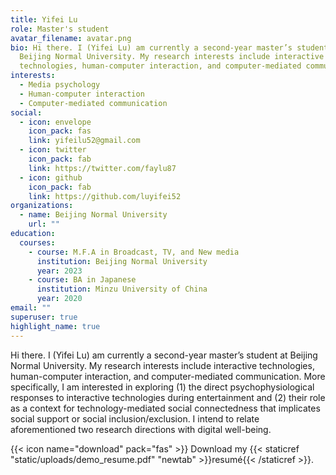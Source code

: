 ```yaml
---
title: Yifei Lu
role: Master's student
avatar_filename: avatar.png
bio: Hi there. I (Yifei Lu) am currently a second-year master’s student at
  Beijing Normal University. My research interests include interactive
  technologies, human-computer interaction, and computer-mediated communication.
interests:
  - Media psychology
  - Human-computer interaction
  - Computer-mediated communication
social:
  - icon: envelope
    icon_pack: fas
    link: yifeilu52@gmail.com
  - icon: twitter
    icon_pack: fab
    link: https://twitter.com/faylu87
  - icon: github
    icon_pack: fab
    link: https://github.com/luyifei52
organizations:
  - name: Beijing Normal University
    url: ""
education:
  courses:
    - course: M.F.A in Broadcast, TV, and New media
      institution: Beijing Normal University
      year: 2023
    - course: BA in Japanese
      institution: Minzu University of China
      year: 2020
email: ""
superuser: true
highlight_name: true
---
```

Hi there. I (Yifei Lu) am currently a second-year master’s student at Beijing Normal University. My research interests include interactive technologies, human-computer interaction, and computer-mediated communication. More specifically, I am interested in exploring (1) the direct psychophysiological responses to interactive technologies during entertainment and (2) their role as a context for technology-mediated social connectedness that implicates social support or social inclusion/exclusion. I intend to relate aforementioned  two research directions with digital well-being.

{{< icon name="download" pack="fas" >}} Download my {{< staticref "static/uploads/demo_resume.pdf" "newtab" >}}resumé{{< /staticref >}}.